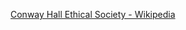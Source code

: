 ﻿[Conway Hall Ethical Society - Wikipedia](https://en.wikipedia.org/wiki/Conway_Hall_Ethical_Society)